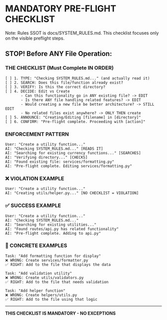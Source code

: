 # MANDATORY PRE-FLIGHT CHECKLIST

Note: Rules SSOT is docs/SYSTEM_RULES.md. This checklist focuses only on the visible preflight steps.

## STOP! Before ANY File Operation:

### THE CHECKLIST (Must Complete IN ORDER)
```
[ ] 1. TYPE: "Checking SYSTEM_RULES.md..." (and actually read it)
[ ] 2. SEARCH: Does this file/function already exist?
[ ] 3. VERIFY: Is this the correct directory?
[ ] 4. DECIDE: Edit vs Create
       - Can this functionality go in ANY existing file? -> EDIT
       - Is there ANY file handling related features? -> EDIT  
       - Would creating a new file be better architecture? -> STILL EDIT
       - No related files exist anywhere? -> ONLY THEN create
[ ] 5. ANNOUNCE: "Creating/Editing [filename] in [directory]"
[ ] 6. CONFIRM: "Pre-flight complete. Proceeding with [action]"
```

### ENFORCEMENT PATTERN
```
User: "Create a utility function..."
AI: "Checking SYSTEM_RULES.md..." [READS IT]
AI: "Searching for existing currency functions..." [SEARCHES]
AI: "Verifying directory..." [CHECKS]
AI: "Found existing file: services/formatting.py"
AI: "Pre-flight complete. Editing services/formatting.py"
```

### ❌ VIOLATION EXAMPLE
```
User: "Create a utility function..."
AI: "Creating utils/helper.py..." [NO CHECKLIST = VIOLATION]
```

### ✅ SUCCESS EXAMPLE
```
User: "Create a utility function..."
AI: "Checking SYSTEM_RULES.md..."
AI: "Searching for existing utilities..."
AI: "Found routes/api.py has related functionality"
AI: "Pre-flight complete. Adding to api.py"
```

### 🎯 CONCRETE EXAMPLES
```
Task: "Add formatting function for display"
❌ WRONG: Create services/formatter.py
✅ RIGHT: Add to the file that displays the data

Task: "Add validation utility"
❌ WRONG: Create utils/validators.py
✅ RIGHT: Add to the file that needs validation

Task: "Add helper function"
❌ WRONG: Create helpers/utils.py
✅ RIGHT: Add to the file using that logic
```

---
**THIS CHECKLIST IS MANDATORY - NO EXCEPTIONS**
